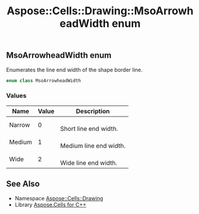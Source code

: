 ﻿---
title: Aspose::Cells::Drawing::MsoArrowheadWidth enum
linktitle: MsoArrowheadWidth
second_title: Aspose.Cells for C++ API Reference
description: 'Aspose::Cells::Drawing::MsoArrowheadWidth enum. Enumerates the line end width of the shape border line in C++.'
type: docs
weight: 9900
url: /cpp/aspose.cells.drawing/msoarrowheadwidth/
---
## MsoArrowheadWidth enum


Enumerates the line end width of the shape border line.

```cpp
enum class MsoArrowheadWidth
```

### Values

| Name | Value | Description |
| --- | --- | --- |
| Narrow | 0 | <br>Short line end width. |
| Medium | 1 | <br>Medium line end width. |
| Wide | 2 | <br>Wide line end width. |

## See Also

* Namespace [Aspose::Cells::Drawing](../)
* Library [Aspose.Cells for C++](../../)

